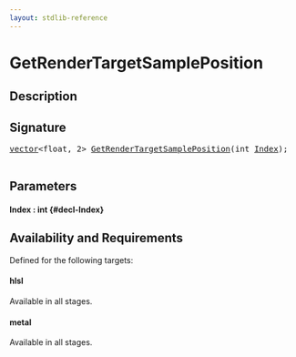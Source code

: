 ```yaml
---
layout: stdlib-reference
---
```


# GetRenderTargetSamplePosition

## Description





## Signature 

<pre>
<a href="/stdlib-reference/types/vector/index" class="code_type">vector</a>&lt;<span class="code_keyword">float</span>, 2&gt; <a href="/stdlib-reference/global-decls/getrendertargetsampleposition-039fl">GetRenderTargetSamplePosition</a>(<span class="code_keyword">int</span> <a href="/stdlib-reference/global-decls/getrendertargetsampleposition-039fl#decl-Index" class="code_param">Index</a>);

</pre>

## Parameters

#### Index  : int {#decl-Index}

## Availability and Requirements

Defined for the following targets:

#### hlsl
Available in all stages.

#### metal
Available in all stages.



